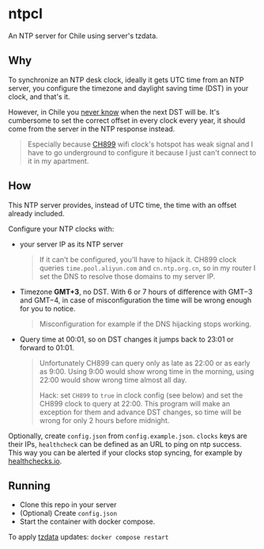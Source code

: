 # ntpcl

An NTP server for Chile using server's tzdata.

## Why

To synchronize an NTP desk clock, ideally it gets UTC time from an NTP server, you configure the timezone and daylight saving time (DST) in your clock, and that's it.

However, in Chile you [never know](https://github.com/eggert/tz/blob/1913dd77b52a84ef73a98c27677ea14c1ce80a0f/southamerica#L1344-L1356) when the next DST will be. It's cumbersome to set the correct offset in every clock every year, it should come from the server in the NTP response instead.

> Especially because [CH899](https://www.hr-clockparts.com/clock-movement/wifi-clock-movement.html) wifi clock's hotspot has weak signal and I have to go underground to configure it because I just can't connect to it in my apartment.

## How

This NTP server provides, instead of UTC time, the time with an offset already included.

Configure your NTP clocks with:

- your server IP as its NTP server

  > If it can't be configured, you'll have to hijack it. CH899 clock queries `time.pool.aliyun.com` and `cn.ntp.org.cn`, so in my router I set the DNS to resolve those domains to my server IP.

- Timezone **GMT+3**, no DST. With 6 or 7 hours of difference with GMT−3 and GMT−4, in case of misconfiguration the time will be wrong enough for you to notice.

  > Misconfiguration for example if the DNS hijacking stops working.

- Query time at 00:01, so on DST changes it jumps back to 23:01 or forward to 01:01.

  > Unfortunately CH899 can query only as late as 22:00 or as early as 9:00. Using 9:00 would show wrong time in the morning, using 22:00 would show wrong time almost all day.
  >
  > Hack: set `CH899` to `true` in clock config (see below) and set the CH899 clock to query at 22:00. This program will make an exception for them and advance DST changes, so time will be wrong for only 2 hours before midnight.

Optionally, create `config.json` from `config.example.json`. `clocks` keys are their IPs, `healthcheck` can be defined as an URL to ping on ntp success. This way you can be alerted if your clocks stop syncing, for example by [healthchecks.io](https://healthchecks.io).

## Running

- Clone this repo in your server
- (Optional) Create `config.json`
- Start the container with docker compose.

To apply [tzdata](https://pkgs.alpinelinux.org/package/v3.21/main/x86_64/tzdata) updates: `docker compose restart`
